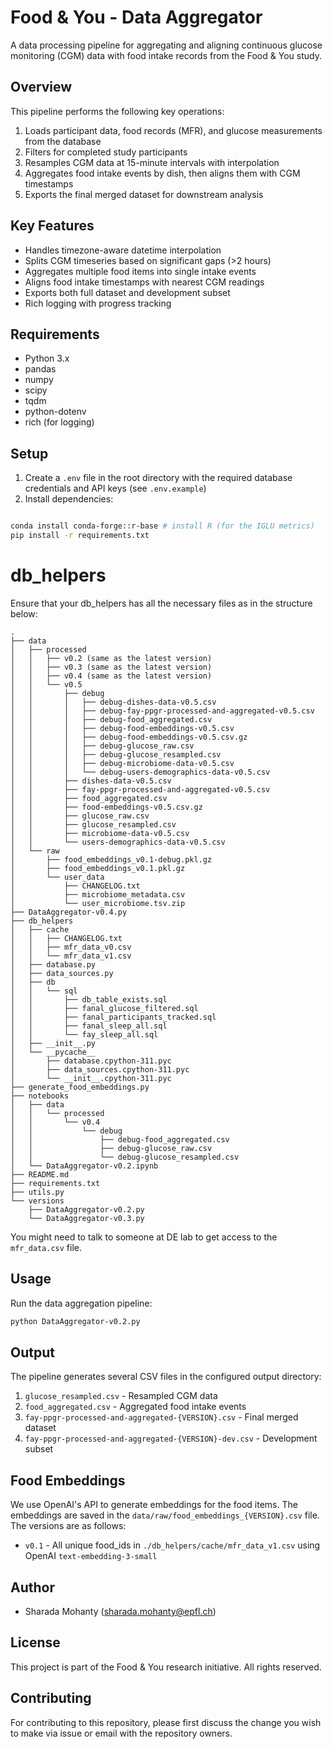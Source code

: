 # Food & You - Data Aggregator

A data processing pipeline for aggregating and aligning continuous glucose monitoring (CGM) data with food intake records from the Food & You study.

## Overview

This pipeline performs the following key operations:

1. Loads participant data, food records (MFR), and glucose measurements from the database
2. Filters for completed study participants  
3. Resamples CGM data at 15-minute intervals with interpolation
4. Aggregates food intake events by dish, then aligns them with CGM timestamps
5. Exports the final merged dataset for downstream analysis

## Key Features

- Handles timezone-aware datetime interpolation
- Splits CGM timeseries based on significant gaps (>2 hours)
- Aggregates multiple food items into single intake events  
- Aligns food intake timestamps with nearest CGM readings
- Exports both full dataset and development subset
- Rich logging with progress tracking

## Requirements

- Python 3.x
- pandas
- numpy 
- scipy
- tqdm
- python-dotenv
- rich (for logging)

## Setup

1. Create a `.env` file in the root directory with the required database credentials and API keys (see `.env.example`)
2. Install dependencies:
```bash

conda install conda-forge::r-base # install R (for the IGLU metrics)
pip install -r requirements.txt
```

# db_helpers

Ensure that your db_helpers has all the necessary files as in the structure below:
```
.
├── data
│   ├── processed
│   │   ├── v0.2 (same as the latest version)
│   │   ├── v0.3 (same as the latest version)
│   │   ├── v0.4 (same as the latest version)
│   │   └── v0.5 
│   │       ├── debug
│   │       │   ├── debug-dishes-data-v0.5.csv
│   │       │   ├── debug-fay-ppgr-processed-and-aggregated-v0.5.csv
│   │       │   ├── debug-food_aggregated.csv
│   │       │   ├── debug-food-embeddings-v0.5.csv
│   │       │   ├── debug-food-embeddings-v0.5.csv.gz
│   │       │   ├── debug-glucose_raw.csv
│   │       │   ├── debug-glucose_resampled.csv
│   │       │   ├── debug-microbiome-data-v0.5.csv
│   │       │   └── debug-users-demographics-data-v0.5.csv
│   │       ├── dishes-data-v0.5.csv
│   │       ├── fay-ppgr-processed-and-aggregated-v0.5.csv
│   │       ├── food_aggregated.csv
│   │       ├── food-embeddings-v0.5.csv.gz
│   │       ├── glucose_raw.csv
│   │       ├── glucose_resampled.csv
│   │       ├── microbiome-data-v0.5.csv
│   │       └── users-demographics-data-v0.5.csv
│   └── raw
│       ├── food_embeddings_v0.1-debug.pkl.gz
│       ├── food_embeddings_v0.1.pkl.gz
│       └── user_data
│           ├── CHANGELOG.txt
│           ├── microbiome_metadata.csv
│           └── user_microbiome.tsv.zip
├── DataAggregator-v0.4.py
├── db_helpers
│   ├── cache
│   │   ├── CHANGELOG.txt
│   │   ├── mfr_data_v0.csv
│   │   └── mfr_data_v1.csv
│   ├── database.py
│   ├── data_sources.py
│   ├── db
│   │   └── sql
│   │       ├── db_table_exists.sql
│   │       ├── fanal_glucose_filtered.sql
│   │       ├── fanal_participants_tracked.sql
│   │       ├── fanal_sleep_all.sql
│   │       └── fay_sleep_all.sql
│   ├── __init__.py
│   └── __pycache__
│       ├── database.cpython-311.pyc
│       ├── data_sources.cpython-311.pyc
│       └── __init__.cpython-311.pyc
├── generate_food_embeddings.py
├── notebooks
│   ├── data
│   │   └── processed
│   │       └── v0.4
│   │           └── debug
│   │               ├── debug-food_aggregated.csv
│   │               ├── debug-glucose_raw.csv
│   │               └── debug-glucose_resampled.csv
│   └── DataAggregator-v0.2.ipynb
├── README.md
├── requirements.txt
├── utils.py
└── versions
    ├── DataAggregator-v0.2.py
    └── DataAggregator-v0.3.py
```
You might need to talk to someone at DE lab to get access to the `mfr_data.csv` file.

## Usage

Run the data aggregation pipeline:

```bash
python DataAggregator-v0.2.py
```

## Output

The pipeline generates several CSV files in the configured output directory:

1. `glucose_resampled.csv` - Resampled CGM data
2. `food_aggregated.csv` - Aggregated food intake events  
3. `fay-ppgr-processed-and-aggregated-{VERSION}.csv` - Final merged dataset
4. `fay-ppgr-processed-and-aggregated-{VERSION}-dev.csv` - Development subset

## Food Embeddings

We use OpenAI's API to generate embeddings for the food items. The embeddings are saved in the `data/raw/food_embeddings_{VERSION}.csv` file.
The versions are as follows: 
- `v0.1` - All unique food_ids in `./db_helpers/cache/mfr_data_v1.csv` using OpenAI `text-embedding-3-small`

## Author

* Sharada Mohanty (sharada.mohanty@epfl.ch)

## License

This project is part of the Food & You research initiative. All rights reserved.

## Contributing

For contributing to this repository, please first discuss the change you wish to make via issue or email with the repository owners.